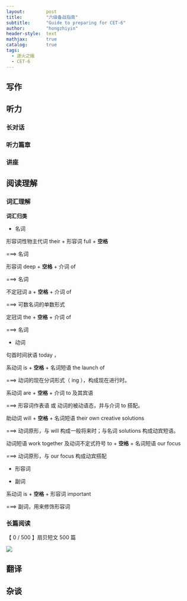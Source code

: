 ```yaml
---
layout:        post
title:         "六级备战指南"
subtitle:      "Guide to preparing for CET-6"
author:        "hongzhiyin"
header-style:  text
mathjax:       true
catalog:       true
tags:
  - 逐火之蛾
  - CET-6
---
```


## 写作



## 听力

### 长对话



### 听力篇章



### 讲座



## 阅读理解

### 词汇理解

**词汇归类**

- 名词

形容词性物主代词 their + 形容词 full + **空格**

===> 名词



形容词 deep + **空格** + 介词 of

===> 名词



不定冠词 a + **空格** + 介词 of

===> 可数名词的单数形式



定冠词 the + **空格** + 介词 of

===> 名词



- 动词

句首时间状语 today ，

系动词 is + **空格** + 名词短语 the launch of

===> 动词的现在分词形式（ ing ），构成现在进行时。



系动词 are + **空格** + 介词 to 及其宾语

===> 形容词作表语 或 动词的被动语态，并与介词 to 搭配。



助动词 will + **空格** + 名词短语 their own creative solutions

===> 动词原形，与 will 构成一般将来时；与名词 solutions 构成动宾短语。



动词短语 work together 及动词不定式符号 to + **空格** + 名词短语 our focus

===> 动词原形，与 our focus 构成动宾搭配



- 形容词



- 副词

系动词 is + **空格** + 形容词 important

===> 副词，用来修饰形容词





### 长篇阅读

【 0 / 500 】扇贝短文 500 篇

![](img/process/05.png)



## 翻译



## 杂谈

